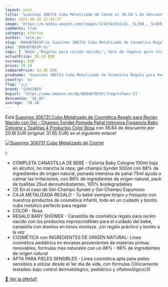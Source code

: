 ```yaml
---
layout: post
title: 'Suavinex 306731 Cubo Metalizado de Cosmé al 36.84 % de descuento'
date: 2021-08-28 12:43:27
image: 'https://m.media-amazon.com/images/I/41Y4ch3zx2L._SL500_._SL400_.jpg'
comments: true
category: ofertas
author: 'tole.es'
slug: 'B084DTBX1P-es Suavinex 306731 Cubo Metalizado de Cosmética Regalo para...'
sku: 'B084DTBX1P-es'
tags: [ 'Bebé','Regalos para recién nacidos','Sets de regalos para recién nacidos','nacido','pañal','recién','suavinex', ]
actualPrice: 20.18 EUR
currency: EUR
price: 20.18
comparePrice: 31.95 EUR
prodname: 'Suavinex 306731 Cubo Metalizado de Cosmética Regalo para Recién Nacido con Gel - Champú Syndet  Pomada Pañal Intensiva  Fragancia Baby Cologne y Toallitas  4 Productos  Color Rosa'
country: 'es'
flag: '🇪🇸'
brand: 'SUAVINEX'
buyurl: 'https://www.amazon.es/dp/B084DTBX1P/?tag=tolees-21'
descuento: '36.84'
average: '20.18'
---
```


Está [Suavinex 306731 Cubo Metalizado de Cosmética Regalo para Recién Nacido con Gel - Champú Syndet  Pomada Pañal Intensiva  Fragancia Baby Cologne y Toallitas  4 Productos  Color Rosa](https://www.amazon.es/dp/B084DTBX1P/?tag=tolees-21) con 36.84 de descuento por 20.18 EUR (original: 31.95 EUR) en el siguiente enlace!

[![Suavinex 306731 Cubo Metalizado de Cosmé](https://m.media-amazon.com/images/I/41Y4ch3zx2L._SL500_._SL400_.jpg)](https://www.amazon.es/dp/B084DTBX1P/?tag=tolees-21)

ℹ️:

- COMPLETA CANASTILLA DE BEBÉ - Colonia Baby Cologne 100ml baja en alcohol, no mancha la ropa, gel-champú Syndet 500ml con 88% de ingredientes de origen natural, pomada intensiva de pañal 75ml ayuda a calmar las irritaciones, con 89% de ingredientes de origen natural, pack de toallitas 25ud dermohidratantes, 100% biodegradables
- (3) En el caso de Gel-Champú Syndet y Gel-Champú Espumoso
- CAJA METALIZADA REGALO - Tu bebé siempre limpio y fresquito con nuestros productos de cosmética infantil, todo en un cuidado y bonito cubo metálico perfecto para regalar
- COLOR - Rosa
- REGALO BABY SHOWER - Canastilla de cosmética regalo para recién nacido con los productos imprescindibles para el cuidado del bebé, canastilla con diseños en tonos mostaza. ¡Un regalo práctico y bonito a la vez
- COSMÉTICA con INGREDIENTES DE ORIGEN NATURAL- Línea cosmética pediátrica en envases provenientes de materias primas renovables, formulas más naturales con un 88% - 96% de ingredientes de origen natural
- APTA PARA PIELES SENSIBLES - Línea cosmética apta para pieles sensibles a utilizar desde el 1er día de vida, con fórmulas Clínicamente testadas: bajo control dermatológico, pediátrico y oftalmológico(3)

[🛒 Ver la oferta!!](https://www.amazon.es/dp/B084DTBX1P/?tag=tolees-21)
